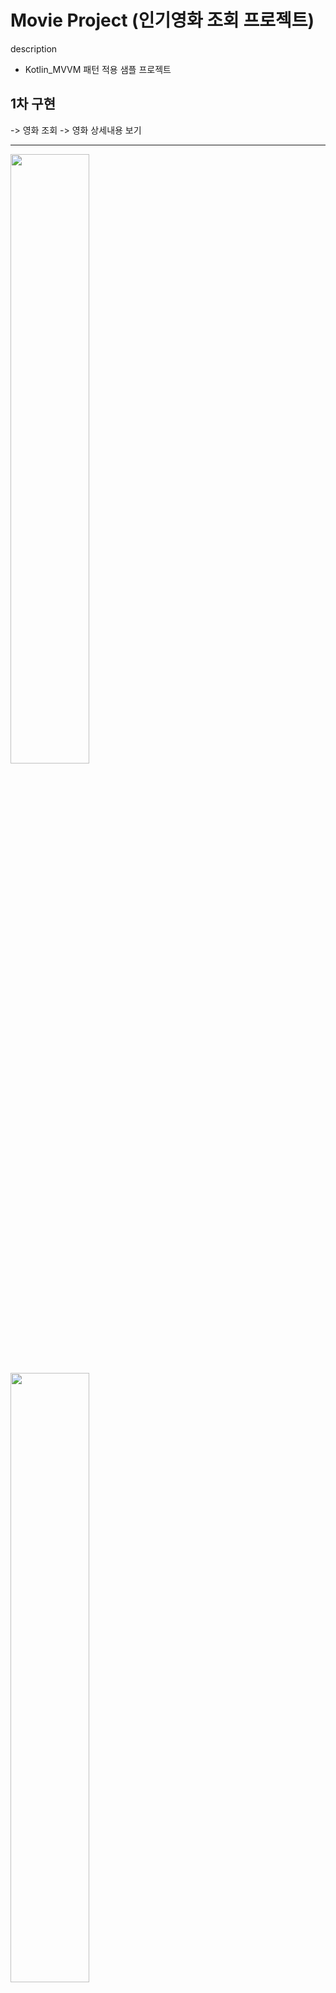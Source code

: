 # Movie Project (인기영화 조회 프로젝트) 


description 
 - Kotlin_MVVM 패턴 적용 샘플 프로젝트
 
 
 <h2>1차 구현</h2>
  -> 영화 조회
  -> 영화 상세내용 보기
  
-----------
<div>
  <img width="50%" src="https://user-images.githubusercontent.com/46430166/92470029-ca8f2a00-f210-11ea-93a6-868210ec52ed.jpg">
  <img width="50%" src="https://user-images.githubusercontent.com/46430166/92470165-01654000-f211-11ea-90b1-0b7a4885ebb3.jpg">
</div>
